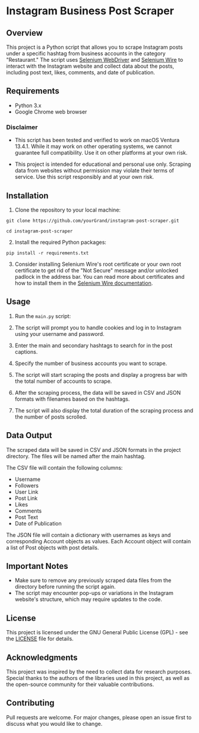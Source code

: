 # Instagram Business Post Scraper

## Overview

This project is a Python script that allows you to scrape Instagram posts under a specific hashtag from business accounts in the category "Restaurant." The script uses [Selenium WebDriver](https://www.selenium.dev/documentation/webdriver/) and [Selenium Wire](https://github.com/wkeeling/selenium-wire) to interact with the Instagram website and collect data about the posts, including post text, likes, comments, and date of publication.

## Requirements

- Python 3.x
- Google Chrome web browser

### Disclaimer

- This script has been tested and verified to work on macOS Ventura 13.4.1. While it may work on other operating systems, we cannot guarantee full compatibility. Use it on other platforms at your own risk.

- This project is intended for educational and personal use only. Scraping data from websites without permission may violate their terms of service. Use this script responsibly and at your own risk.

## Installation

1. Clone the repository to your local machine:

`git clone https://github.com/yourGrand/instagram-post-scraper.git`

`cd instagram-post-scraper`

2. Install the required Python packages:

`pip install -r requirements.txt`

3. Consider installing Selenium Wire's root certificate or your own root certificate to get rid of the "Not Secure" message and/or unlocked padlock in the address bar. You can read more about certificates and how to install them in the [Selenium Wire documentation](https://github.com/wkeeling/selenium-wire#certificates).

## Usage

1. Run the `main.py` script:

2. The script will prompt you to handle cookies and log in to Instagram using your username and password.

3. Enter the main and secondary hashtags to search for in the post captions.

4. Specify the number of business accounts you want to scrape.

5. The script will start scraping the posts and display a progress bar with the total number of accounts to scrape.

6. After the scraping process, the data will be saved in CSV and JSON formats with filenames based on the hashtags.

7. The script will also display the total duration of the scraping process and the number of posts scrolled.

## Data Output

The scraped data will be saved in CSV and JSON formats in the project directory. The files will be named after the main hashtag.

The CSV file will contain the following columns:

- Username
- Followers
- User Link
- Post Link
- Likes
- Comments
- Post Text
- Date of Publication

The JSON file will contain a dictionary with usernames as keys and corresponding Account objects as values. Each Account object will contain a list of Post objects with post details.

## Important Notes

- Make sure to remove any previously scraped data files from the directory before running the script again.
- The script may encounter pop-ups or variations in the Instagram website's structure, which may require updates to the code.

## License

This project is licensed under the GNU General Public License (GPL) - see the [LICENSE](LICENSE.txt) file for details.

## Acknowledgments

This project was inspired by the need to collect data for research purposes. Special thanks to the authors of the libraries used in this project, as well as the open-source community for their valuable contributions.

## Contributing

Pull requests are welcome. For major changes, please open an issue first to discuss what you would like to change.

